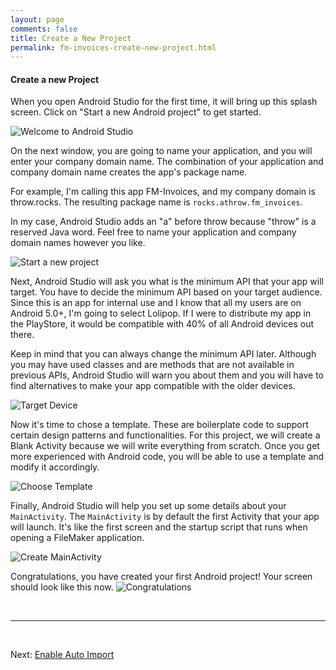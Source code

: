 ```yaml
---
layout: page
comments: false
title: Create a New Project
permalink: fm-invoices-create-new-project.html
---
```


#### Create a new Project

When you open Android Studio for the first time, it will bring up this splash screen.  Click on "Start a new Android project" to get started.

![Welcome to Android Studio](http://throw.rocks/fm-invoices/05_create_project/create_new_project_01_welcome.png)

On the next window, you are going to name your application, and you will enter your company domain name. The combination of your application and company domain name creates the app's package name.

For example, I'm calling this app FM-Invoices, and my company domain is throw.rocks. The resulting package name is `rocks.athrow.fm_invoices`.

In my case, Android Studio adds an "a" before throw because 
"throw" is a reserved Java word. Feel free to name your application and company domain names however you like.

![Start a new project](http://throw.rocks/fm-invoices/05_create_project/create_new_project_02_project_name.png)

Next, Android Studio will ask you what is the minimum API that your app will target. You have to decide the minimum API based on your target audience.  Since this is an app for internal use and I know that all my users are on Android 5.0+, I'm going to select Lolipop. If I were to distribute my app in the PlayStore, it would be compatible with 40% of all Android devices out there.

Keep in mind that you can always change the minimum API later. Although you may have used classes and are methods that are not available in previous APIs, Android Studio will warn you about them and you will have to find alternatives to make your app compatible with the older devices.

![Target Device](http://throw.rocks/fm-invoices/05_create_project/create_new_project_03_target_device.png)

Now it's time to chose a template. These are boilerplate code to support certain design patterns and functionalities. For this project, we will create a Blank Activity because we will write everything from scratch. Once you get more experienced with Android code, you will be able to use a template and modify it accordingly.

![Choose Template](http://throw.rocks/fm-invoices/05_create_project/create_new_project_04_template.png)

Finally, Android Studio will help you set up some details about your `MainActivity`. The `MainActivity` is by default the first Activity that your app will launch. It's like the first screen and the startup script that runs when opening a FileMaker application.

![Create MainActivity](http://throw.rocks/fm-invoices/05_create_project/create_new_project_05_main_activity.png)

Congratulations, you have created your first Android project! Your screen should look like this now. 
![Congratulations](http://throw.rocks/fm-invoices/05_create_project/create_new_project_06_congratulations.png)

<br/>
<hr/>
<br/>

Next: <a href="/fm-invoices-enable-auto-import.html">Enable Auto Import</a>